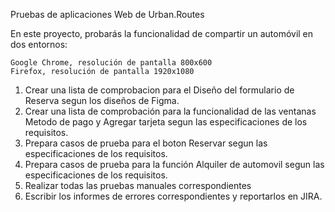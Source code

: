 Pruebas de aplicaciones Web de Urban.Routes

En este proyecto, probarás la funcionalidad de compartir un automóvil en dos entornos:

    Google Chrome, resolución de pantalla 800x600
    Firefox, resolución de pantalla 1920x1080

1. Crear una lista de comprobacion para el Diseño del formulario de Reserva segun los diseños de Figma.
2. Crear una lista de comprobación para la funcionalidad de las ventanas Metodo de pago y Agregar tarjeta segun las especificaciones de los requisitos.
3. Prepara casos de prueba para el boton Reservar segun las especificaciones de los requisitos.
4. Prepara casos de prueba para la función Alquiler de automovil segun las especificaciones de los requisitos.
5. Realizar todas las pruebas manuales correspondientes
6. Escribir los informes de errores correspondientes y reportarlos en JIRA.
